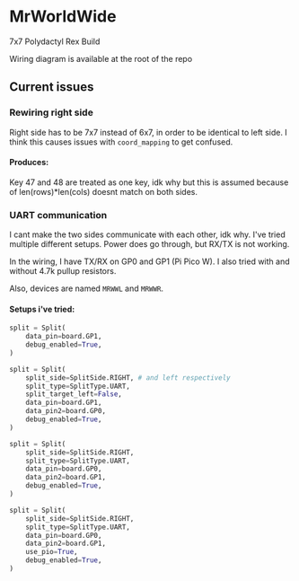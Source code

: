 # MrWorldWide
7x7 Polydactyl Rex Build

Wiring diagram is available at the root of the repo

## Current issues

### Rewiring right side 
Right side has to be 7x7 instead of 6x7, in order to be identical to left side. I think this causes issues with `coord_mapping` to get confused. 
#### Produces:
Key 47 and 48 are treated as one key, idk why but this is assumed because of len(rows)*len(cols) doesnt match on both sides.

### UART communication
I cant make the two sides communicate with each other, idk why. I've tried multiple different setups. Power does go through, but RX/TX is not working.

In the wiring, I have TX/RX on GP0 and GP1 (Pi Pico W). I also tried with and without 4.7k pullup resistors.

Also, devices are named `MRWWL` and `MRWWR`.

#### Setups i've tried:
```python
split = Split(
    data_pin=board.GP1,
    debug_enabled=True,
)
```
```python
split = Split(
    split_side=SplitSide.RIGHT, # and left respectively
    split_type=SplitType.UART,
    split_target_left=False,
    data_pin=board.GP1,
    data_pin2=board.GP0,
    debug_enabled=True,
)
```
```python
split = Split(
    split_side=SplitSide.RIGHT,
    split_type=SplitType.UART,
    data_pin=board.GP0,
    data_pin2=board.GP1,
    debug_enabled=True,
)
```
```python
split = Split(
    split_side=SplitSide.RIGHT,
    split_type=SplitType.UART,
    data_pin=board.GP0,
    data_pin2=board.GP1,
    use_pio=True,
    debug_enabled=True,
)
```
